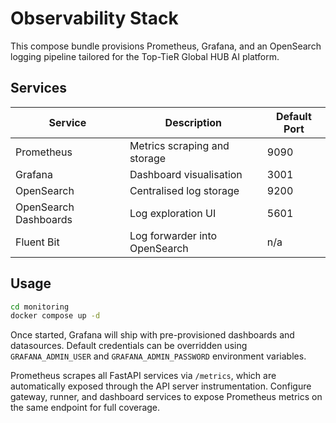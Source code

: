 # Observability Stack

This compose bundle provisions Prometheus, Grafana, and an OpenSearch logging pipeline tailored for the Top-TieR Global HUB AI platform.

## Services

| Service | Description | Default Port |
|---------|-------------|--------------|
| Prometheus | Metrics scraping and storage | 9090 |
| Grafana | Dashboard visualisation | 3001 |
| OpenSearch | Centralised log storage | 9200 |
| OpenSearch Dashboards | Log exploration UI | 5601 |
| Fluent Bit | Log forwarder into OpenSearch | n/a |

## Usage

```bash
cd monitoring
docker compose up -d
```

Once started, Grafana will ship with pre-provisioned dashboards and datasources. Default credentials can be overridden using `GRAFANA_ADMIN_USER` and `GRAFANA_ADMIN_PASSWORD` environment variables.

Prometheus scrapes all FastAPI services via `/metrics`, which are automatically exposed through the API server instrumentation. Configure gateway, runner, and dashboard services to expose Prometheus metrics on the same endpoint for full coverage.
